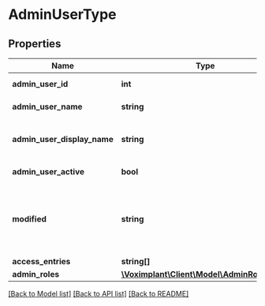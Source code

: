 # AdminUserType

## Properties
Name | Type | Description | Notes
------------ | ------------- | ------------- | -------------
**admin_user_id** | **int** | The admin user ID. | 
**admin_user_name** | **string** | The admin user name. | 
**admin_user_display_name** | **string** | The admin user display name. | 
**admin_user_active** | **bool** | Is allowed to logon? | 
**modified** | **string** | The admin user editing UTC date in format: YYYY-MM-DD HH:mm:SS | 
**access_entries** | **string[]** |  | [optional] 
**admin_roles** | [**\Voximplant\Client\Model\AdminRoleType[]**](AdminRoleType.md) |  | [optional] 

[[Back to Model list]](../README.md#documentation-for-models) [[Back to API list]](../README.md#documentation-for-api-endpoints) [[Back to README]](../README.md)



